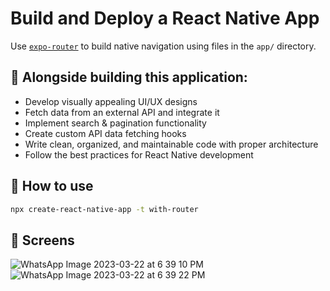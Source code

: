 # Build and Deploy a React Native App 

Use [`expo-router`](https://expo.github.io/router) to build native navigation using files in the `app/` directory.

## 📝 Alongside building this application:

- Develop visually appealing UI/UX designs
- Fetch data from an external API and integrate it
- Implement search & pagination functionality
- Create custom API data fetching hooks
- Write clean, organized, and maintainable code with proper architecture
- Follow the best practices for React Native development

## 🚀 How to use

```sh
npx create-react-native-app -t with-router
```


## 📝 Screens

![WhatsApp Image 2023-03-22 at 6 39 10 PM](https://user-images.githubusercontent.com/6458802/226939937-889c2805-0ec4-4afe-85bb-325bb30ba2af.jpeg)
![WhatsApp Image 2023-03-22 at 6 39 22 PM](https://user-images.githubusercontent.com/6458802/226939998-9f55b5c4-606a-452e-8b96-430a8d46093d.jpeg)

